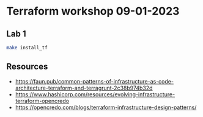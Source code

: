 # Terraform workshop 09-01-2023

## Lab 1

```sh
make install_tf
```

## Resources

- https://faun.pub/common-patterns-of-infrastructure-as-code-architecture-terraform-and-terragrunt-2c38b974b32d
- https://www.hashicorp.com/resources/evolving-infrastructure-terraform-opencredo
- https://opencredo.com/blogs/terraform-infrastructure-design-patterns/